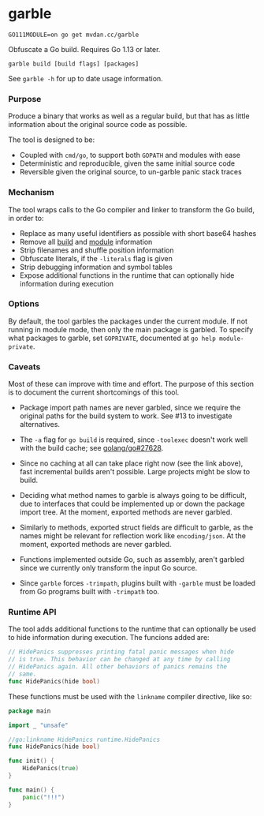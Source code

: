 # garble

	GO111MODULE=on go get mvdan.cc/garble

Obfuscate a Go build. Requires Go 1.13 or later.

	garble build [build flags] [packages]

See `garble -h` for up to date usage information.

### Purpose

Produce a binary that works as well as a regular build, but that has as little
information about the original source code as possible.

The tool is designed to be:

* Coupled with `cmd/go`, to support both `GOPATH` and modules with ease
* Deterministic and reproducible, given the same initial source code
* Reversible given the original source, to un-garble panic stack traces

### Mechanism

The tool wraps calls to the Go compiler and linker to transform the Go build, in
order to:

* Replace as many useful identifiers as possible with short base64 hashes
* Remove all [build](https://golang.org/pkg/runtime/#Version) and [module](https://golang.org/pkg/runtime/debug/#ReadBuildInfo) information
* Strip filenames and shuffle position information
* Obfuscate literals, if the `-literals` flag is given
* Strip debugging information and symbol tables
* Expose additional functions in the runtime that can optionally hide
  information during execution

### Options

By default, the tool garbles the packages under the current module. If not
running in module mode, then only the main package is garbled. To specify what
packages to garble, set `GOPRIVATE`, documented at `go help module-private`.

### Caveats

Most of these can improve with time and effort. The purpose of this section is
to document the current shortcomings of this tool.

* Package import path names are never garbled, since we require the original
  paths for the build system to work. See #13 to investigate alternatives.

* The `-a` flag for `go build` is required, since `-toolexec` doesn't work well
  with the build cache; see [golang/go#27628](https://github.com/golang/go/issues/27628).

* Since no caching at all can take place right now (see the link above), fast
  incremental builds aren't possible. Large projects might be slow to build.

* Deciding what method names to garble is always going to be difficult, due to
  interfaces that could be implemented up or down the package import tree. At
  the moment, exported methods are never garbled.

* Similarly to methods, exported struct fields are difficult to garble, as the
  names might be relevant for reflection work like `encoding/json`. At the
  moment, exported methods are never garbled.

* Functions implemented outside Go, such as assembly, aren't garbled since we
  currently only transform the input Go source.

* Since `garble` forces `-trimpath`, plugins built with `-garble` must be loaded
  from Go programs built with `-trimpath` too.

### Runtime API

The tool adds additional functions to the runtime that can optionally be used to
hide information during execution. The funcions added are:

```go
// HidePanics suppresses printing fatal panic messages when hide
// is true. This behavior can be changed at any time by calling
// HidePanics again. All other behaviors of panics remains the
// same.
func HidePanics(hide bool)
```

These functions must be used with the `linkname` compiler directive, like so:

```go
package main

import _ "unsafe"

//go:linkname HidePanics runtime.HidePanics
func HidePanics(hide bool)

func init() {
    HidePanics(true)
}

func main() {
    panic("!!!")
}
```
